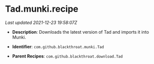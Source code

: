 # Tad.munki.recipe

_Last updated 2021-12-23 19:58:07Z_

- **Description**: Downloads the latest version of Tad and imports it into Munki.

- **Identifier**: `com.github.blackthroat.munki.Tad`

- **Parent Recipes**: `com.github.blackthroat.download.Tad`